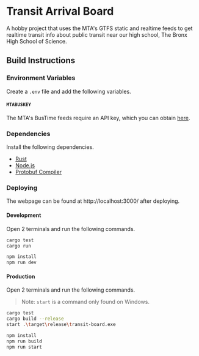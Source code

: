 # Transit Arrival Board

A hobby project that uses the MTA's GTFS static and realtime feeds to get realtime transit info about public transit near our high school, The Bronx High School of Science.

## Build Instructions

### Environment Variables

Create a `.env` file and add the following variables.

#### `MTABUSKEY`

The MTA's BusTime feeds require an API key, which you can obtain [here](http://www.bustime.mta.info/wiki/Developers/Index).

### Dependencies

Install the following dependencies.

- [Rust](https://www.rust-lang.org/tools/install)
- [Node.js](https://nodejs.org/en/download)
- [Protobuf Compiler](https://github.com/protocolbuffers/protobuf?tab=readme-ov-file#protobuf-compiler-installation)

### Deploying

The webpage can be found at http://localhost:3000/ after deploying.

#### Development

Open 2 terminals and run the following commands.

```bash
cargo test
cargo run
```

```bash
npm install
npm run dev
```

#### Production

Open 2 terminals and run the following commands.

> Note: `start` is a command only found on Windows.

```bash
cargo test
cargo build --release
start .\target\release\transit-board.exe
```

```bash
npm install
npm run build
npm run start
```
